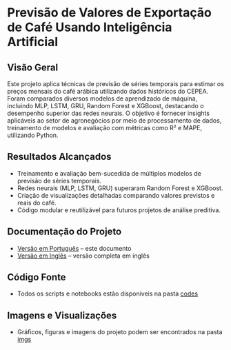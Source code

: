 # Previsão de Valores de Exportação de Café Usando Inteligência Artificial

## Visão Geral
Este projeto aplica técnicas de previsão de séries temporais para estimar os preços mensais do café arábica utilizando dados históricos do CEPEA. Foram comparados diversos modelos de aprendizado de máquina, incluindo MLP, LSTM, GRU, Random Forest e XGBoost, destacando o desempenho superior das redes neurais. O objetivo é fornecer insights aplicáveis ao setor de agronegócios por meio de processamento de dados, treinamento de modelos e avaliação com métricas como R² e MAPE, utilizando Python.

## Resultados Alcançados
- Treinamento e avaliação bem-sucedida de múltiplos modelos de previsão de séries temporais.  
- Redes neurais (MLP, LSTM, GRU) superaram Random Forest e XGBoost.  
- Criação de visualizações detalhadas comparando valores previstos e reais do café.  
- Código modular e reutilizável para futuros projetos de análise preditiva.

## Documentação do Projeto
- [Versão em Português](README_PT.md) – este documento  
- [Versão em Inglês](README.md) – versão completa em inglês  

## Código Fonte
- Todos os scripts e notebooks estão disponíveis na pasta [codes](https://github.com/Benfluc/Projects/tree/main/project1/codes)  

## Imagens e Visualizações
- Gráficos, figuras e imagens do projeto podem ser encontrados na pasta [imgs](https://github.com/Benfluc/Projects/tree/main/project1/imgs)
